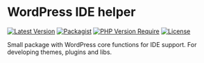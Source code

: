 # WordPress IDE helper

[//]: # ([![PHP Composer]&#40;https://github.com/Chameleon2die4/wordpress-ide-helper/actions/workflows/php.yml/badge.svg&#41;]&#40;https://github.com/Chameleon2die4/WP-Router/actions/workflows/php.yml&#41;)
[![Latest Version](https://img.shields.io/github/v/tag/Chameleon2die4/wordpress-ide-helper?sort=semver&label=version)](https://github.com/Chameleon2die4/WP-Router/)
[![Packagist](https://badgen.net/packagist/v/chameleon2die4/wordpress-ide-helper/latest)](https://packagist.org/packages/chameleon2die4/wp-router/)
[![PHP Version Require](https://badgen.net/packagist/php/chameleon2die4/wordpress-ide-helper/)](https://www.php.net/docs.php)
[![License](https://img.shields.io/badge/license-mit-blue.svg)](https://github.com/Chameleon2die4/WP-Router/blob/master/LICENSE.md)

Small package with WordPress core functions for IDE support. For developing themes, plugins and libs.
